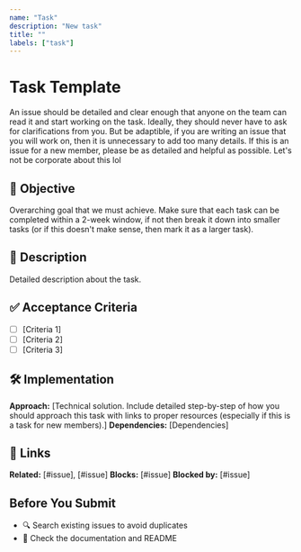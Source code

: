 ```yaml
---
name: "Task"
description: "New task"
title: ""
labels: ["task"]
---
```


# Task Template

An issue should be detailed and clear enough that anyone on the team can read it and start working on the task.
Ideally, they should never have to ask for clarifications from you.
But be adaptible, if you are writing an issue that you will work on, then it is unnecessary to add too many details. If this is an issue for a new member, please be as detailed and helpful as possible. Let's not be corporate about this lol

## 🎯 Objective
Overarching goal that we must achieve. Make sure that each task can be completed within a 2-week window, if not then break it down into smaller tasks (or if this doesn't make sense, then mark it as a larger task).

## 📖 Description
Detailed description about the task. 

## ✅ Acceptance Criteria
- [ ] [Criteria 1]
- [ ] [Criteria 2]
- [ ] [Criteria 3]

## 🛠️ Implementation
**Approach:** [Technical solution. Include detailed step-by-step of how you should approach this task with links to proper resources (especially if this is a task for new members).]
**Dependencies:** [Dependencies]

## 🔗 Links
**Related:** [#issue], [#issue]
**Blocks:** [#issue]
**Blocked by:** [#issue]

## Before You Submit
- 🔍 Search existing issues to avoid duplicates
- 📖 Check the documentation and README